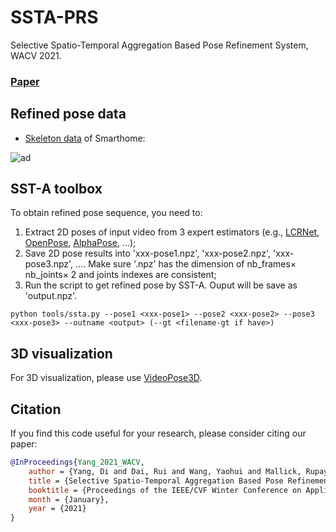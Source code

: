 # SSTA-PRS
Selective Spatio-Temporal Aggregation Based Pose Refinement System, WACV 2021.
### [Paper](https://openaccess.thecvf.com/content/WACV2021/papers/Yang_Selective_Spatio-Temporal_Aggregation_Based_Pose_Refinement_System_Towards_Understanding_Human_WACV_2021_paper.pdf)


## Refined pose data
- [Skeleton data](https://drive.google.com/file/d/1tJuGEZGgADgjinN7oT2qEMAeKi9CRj8E/view?usp=sharing) of Smarthome:

![ad](https://github.com/walker-a11y/SSTA-PRS/blob/master/demo/smarthome.png)

## SST-A toolbox
To obtain refined pose sequence, you need to:
1. Extract 2D poses of input video from 3 expert estimators (e.g., [LCRNet](https://thoth.inrialpes.fr/src/LCR-Net/), [OpenPose](https://github.com/CMU-Perceptual-Computing-Lab/openpose), [AlphaPose](https://github.com/MVIG-SJTU/AlphaPose), ...);
2. Save 2D pose results into 'xxx-pose1.npz', 'xxx-pose2.npz', 'xxx-pose3.npz', .... Make sure '.npz' has the dimension of nb_frames$\times$ nb_joints$\times$ 2 and joints indexes are consistent;
3. Run the script to get refined pose by SST-A. Ouput will be save as 'output.npz'.
```shell script
python tools/ssta.py --pose1 <xxx-pose1> --pose2 <xxx-pose2> --pose3 <xxx-pose3> --outname <output> (--gt <filename-gt if have>)
```
## 3D visualization
For 3D visualization, please use [VideoPose3D](https://github.com/YangDi666/Video_3D_Pose_Estimation#i-have-2d-pose).

## Citation
If you find this code useful for your research, please consider citing our paper:
```bibtex
@InProceedings{Yang_2021_WACV,
    author = {Yang, Di and Dai, Rui and Wang, Yaohui and Mallick, Rupayan and Minciullo, Luca and Francesca, Gianpiero and Bremond, Francois},
    title = {Selective Spatio-Temporal Aggregation Based Pose Refinement System: Towards Understanding Human Activities in Real-World Videos},
    booktitle = {Proceedings of the IEEE/CVF Winter Conference on Applications of Computer Vision (WACV)},
    month = {January},
    year = {2021}
}
```
